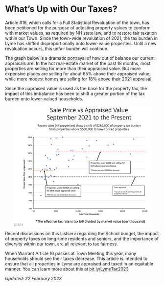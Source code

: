 # What’s Up with Our Taxes?

Article #16, which calls for a Full Statistical Revaluation of the town, has been petitioned for the purpose of adjusting property values to conform with market values, as required by NH state law, and to restore fair taxation within our Town. Since the town-wide revaluation of 2021, the tax burden in Lyme has shifted disproportionally onto lower-value properties. Until a new revaluation occurs, this unfair burden will continue.

The graph below is a dramatic portrayal of how out of balance our current appraisals are. In the hot real-estate market of the past 18 months, most properties are selling for more than their appraised value. But more expensive places are selling for about 65% above their appraised value, while more modest homes are selling for 18% above their 2021 appraisal.

Since the appraised value is used as the base for the property tax, the impact of this imbalance has been to shift a greater portion of the tax burden onto lower-valued households.

<img style="max-width:90%; margin-left:auto; margin-right:auto; display:block; height:auto"
src="./images/Appraised-vs-Sales Price-v6.png" >

Recent discussions on this Listserv regarding the School budget, the impact of property taxes on long-time residents and seniors, and the importance of diversity within our town, are all relevant to tax fairness.

When Warrant Article 16 passes at Town Meeting this year, many households should see their taxes decrease.
This article is intended to ensure that all properties in Lyme are appraised and taxed in an equitable manner.
You can learn more about this at [bit.ly/LymeTax2023](https://bit.ly/LymeTax2023)

_Updated: 22 February 2023_
